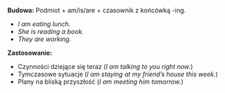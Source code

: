 **Budowa:** Podmiot + am/is/are + czasownik z końcówką -ing.

- _I am eating lunch._
- _She is reading a book._
- _They are working._

**Zastosowanie:**

- Czynności dziejące się teraz (_I am talking to you right now._)
- Tymczasowe sytuacje (_I am staying at my friend’s house this week._)
- Plany na bliską przyszłość (_I am meeting him tomorrow._)